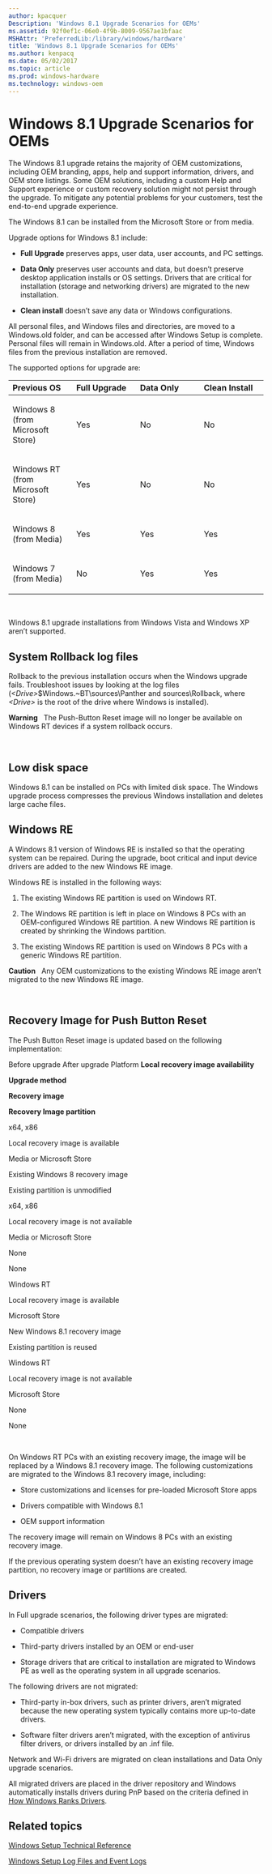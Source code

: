 ```yaml
---
author: kpacquer
Description: 'Windows 8.1 Upgrade Scenarios for OEMs'
ms.assetid: 92f0ef1c-06e0-4f9b-8009-9567ae1bfaac
MSHAttr: 'PreferredLib:/library/windows/hardware'
title: 'Windows 8.1 Upgrade Scenarios for OEMs'
ms.author: kenpacq
ms.date: 05/02/2017
ms.topic: article
ms.prod: windows-hardware
ms.technology: windows-oem
---
```


# Windows 8.1 Upgrade Scenarios for OEMs


The Windows 8.1 upgrade retains the majority of OEM customizations, including OEM branding, apps, help and support information, drivers, and OEM store listings. Some OEM solutions, including a custom Help and Support experience or custom recovery solution might not persist through the upgrade. To mitigate any potential problems for your customers, test the end-to-end upgrade experience.

The Windows 8.1 can be installed from the Microsoft Store or from media.

Upgrade options for Windows 8.1 include:

-   **Full Upgrade** preserves apps, user data, user accounts, and PC settings.

-   **Data Only** preserves user accounts and data, but doesn’t preserve desktop application installs or OS settings. Drivers that are critical for installation (storage and networking drivers) are migrated to the new installation.

-   **Clean install** doesn’t save any data or Windows configurations.

All personal files, and Windows files and directories, are moved to a Windows.old folder, and can be accessed after Windows Setup is complete. Personal files will remain in Windows.old. After a period of time, Windows files from the previous installation are removed.

The supported options for upgrade are:

<table>
<colgroup>
<col width="25%" />
<col width="25%" />
<col width="25%" />
<col width="25%" />
</colgroup>
<thead>
<tr class="header">
<th align="left">Previous OS</th>
<th align="left">Full Upgrade</th>
<th align="left">Data Only</th>
<th align="left">Clean Install</th>
</tr>
</thead>
<tbody>
<tr class="odd">
<td align="left"><p>Windows 8 (from Microsoft Store)</p></td>
<td align="left"><p>Yes</p></td>
<td align="left"><p>No</p></td>
<td align="left"><p>No</p></td>
</tr>
<tr class="even">
<td align="left"><p>Windows RT (from Microsoft Store)</p></td>
<td align="left"><p>Yes</p></td>
<td align="left"><p>No</p></td>
<td align="left"><p>No</p></td>
</tr>
<tr class="odd">
<td align="left"><p>Windows 8 (from Media)</p></td>
<td align="left"><p>Yes</p></td>
<td align="left"><p>Yes</p></td>
<td align="left"><p>Yes</p></td>
</tr>
<tr class="even">
<td align="left"><p>Windows 7 (from Media)</p></td>
<td align="left"><p>No</p></td>
<td align="left"><p>Yes</p></td>
<td align="left"><p>Yes</p></td>
</tr>
</tbody>
</table>

 

Windows 8.1 upgrade installations from Windows Vista and Windows XP aren’t supported.

## <span id="ROLLBACK"></span><span id="rollback"></span>System Rollback log files


Rollback to the previous installation occurs when the Windows upgrade fails. Troubleshoot issues by looking at the log files (*&lt;Drive&gt;*$Windows.~BT\\sources\\Panther and sources\\Rollback, where *&lt;Drive&gt;* is the root of the drive where Windows is installed).

**Warning**  
The Push-Button Reset image will no longer be available on Windows RT devices if a system rollback occurs.

 

## <span id="LOWDISK"></span><span id="lowdisk"></span>Low disk space


Windows 8.1 can be installed on PCs with limited disk space. The Windows upgrade process compresses the previous Windows installation and deletes large cache files.

## <span id="WinRE"></span><span id="winre"></span><span id="WINRE"></span>Windows RE


A Windows 8.1 version of Windows RE is installed so that the operating system can be repaired. During the upgrade, boot critical and input device drivers are added to the new Windows RE image.

Windows RE is installed in the following ways:

1.  The existing Windows RE partition is used on Windows RT.

2.  The Windows RE partition is left in place on Windows 8 PCs with an OEM-configured Windows RE partition. A new Windows RE partition is created by shrinking the Windows partition.

3.  The existing Windows RE partition is used on Windows 8 PCs with a generic Windows RE partition.

**Caution**  
Any OEM customizations to the existing Windows RE image aren’t migrated to the new Windows RE image.

 

## <span id="RECPBR"></span><span id="recpbr"></span>Recovery Image for Push Button Reset


The Push Button Reset image is updated based on the following implementation:

Before upgrade
After upgrade
Platform
**Local recovery image availability**

**Upgrade method**

**Recovery image**

**Recovery Image partition**

x64, x86

Local recovery image is available

Media or Microsoft Store

Existing Windows 8 recovery image

Existing partition is unmodified

x64, x86

Local recovery image is not available

Media or Microsoft Store

None

None

Windows RT

Local recovery image is available

Microsoft Store

New Windows 8.1 recovery image

Existing partition is reused

Windows RT

Local recovery image is not available

Microsoft Store

None

None

 

On Windows RT PCs with an existing recovery image, the image will be replaced by a Windows 8.1 recovery image. The following customizations are migrated to the Windows 8.1 recovery image, including:

-   Store customizations and licenses for pre-loaded Microsoft Store apps

-   Drivers compatible with Windows 8.1

-   OEM support information

The recovery image will remain on Windows 8 PCs with an existing recovery image.

If the previous operating system doesn’t have an existing recovery image partition, no recovery image or partitions are created.

## <span id="DRIVERS"></span><span id="drivers"></span>Drivers


In Full upgrade scenarios, the following driver types are migrated:

-   Compatible drivers

-   Third-party drivers installed by an OEM or end-user

-   Storage drivers that are critical to installation are migrated to Windows PE as well as the operating system in all upgrade scenarios.

The following drivers are not migrated:

-   Third-party in-box drivers, such as printer drivers, aren’t migrated because the new operating system typically contains more up-to-date drivers.

-   Software filter drivers aren’t migrated, with the exception of antivirus filter drivers, or drivers installed by an .inf file.

Network and Wi-Fi drivers are migrated on clean installations and Data Only upgrade scenarios.

All migrated drivers are placed in the driver repository and Windows automatically installs drivers during PnP based on the criteria defined in [How Windows Ranks Drivers](http://go.microsoft.com/fwlink/?LinkId=294347).

## <span id="related_topics"></span>Related topics


[Windows Setup Technical Reference](windows-setup-technical-reference.md)

[Windows Setup Log Files and Event Logs](windows-setup-log-files-and-event-logs.md)

 

 






